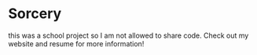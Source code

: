 # Sorcery
this was a school project so I am not allowed to share code. Check out my website and resume for more information!
